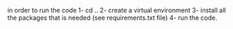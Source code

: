 in order to run the code 
1- cd ..
2- create a virtual environment
3- install all the packages that is needed (see requirements.txt file)
4- run the code.
